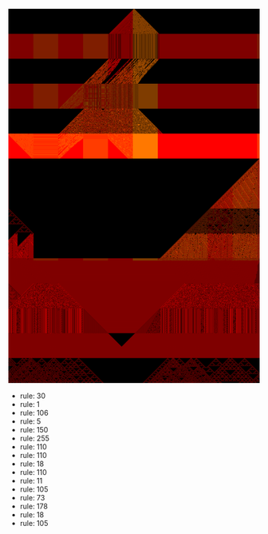 ![photo](./output.png) 
 * rule: 30
* rule: 1
* rule: 106
* rule: 5
* rule: 150
* rule: 255
* rule: 110
* rule: 110
* rule: 18
* rule: 110
* rule: 11
* rule: 105
* rule: 73
* rule: 178
* rule: 18
* rule: 105
